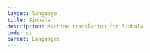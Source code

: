 ```yaml
---
layout: language
title: Sinhala
description: Machine translation for Sinhala
code: si
parent: Languages
---
```

